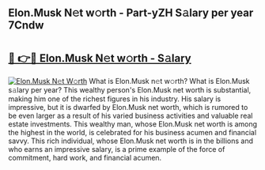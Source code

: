 ## Elon.Musk N𝚎t w𝚘rth - Part-yZH S𝚊lary per year 7Cndw

# <h2><a href="http://gc1hpud.nevu.top/?p=Elon.Musk">🔗 👉🔴 Elon.Musk N𝚎t w𝚘rth - S𝚊lary</a></h2>

[![Elon.Musk N𝚎t W𝚘rth](https://i.imgur.com/Oavwk0R.jpeg)](http://gc1hpud.nevu.top/?p=Elon.Musk)
What is Elon.Musk n𝚎t w𝚘rth? What is Elon.Musk s𝚊lary per year?
This wealthy person's Elon.Musk net worth is substantial, making him one of the richest figures in his industry. His salary is impressive, but it is dwarfed by Elon.Musk net worth, which is rumored to be even larger as a result of his varied business activities and valuable real estate investments. This wealthy man, whose Elon.Musk net worth is among the highest in the world, is celebrated for his business acumen and financial savvy. This rich individual, whose Elon.Musk net worth is in the billions and who earns an impressive salary, is a prime example of the force of commitment, hard work, and financial acumen.
